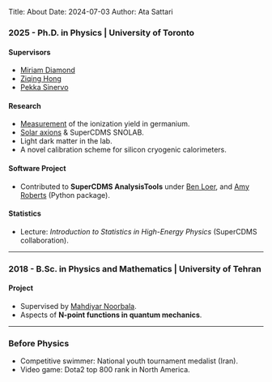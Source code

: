 Title: About
Date: 2024-07-03
Author: Ata Sattari


### 2025 - Ph.D. in Physics | University of Toronto  

#### Supervisors

- [Miriam Diamond](https://mcdonaldinstitute.ca/miriam-diamond/)
- [Ziqing Hong](https://mcdonaldinstitute.ca/app-opportunities/opportunities/ziqing-hong/)
- [Pekka Sinervo](https://sites.physics.utoronto.ca/pekkasinervo)

#### Research  

- [Measurement](https://journals.aps.org/prd/abstract/10.1103/PhysRevD.105.122002) of the ionization yield in germanium.
- [Solar axions](https://www.snolab.ca/wp-content/uploads/2021/08/SuperCDMS-Axion-like-searches-Ata-Sattari.pdf) & SuperCDMS SNOLAB.
- Light dark matter in the lab.
- A novel calibration scheme for silicon cryogenic calorimeters.

#### Software Project

- Contributed to **SuperCDMS AnalysisTools** under [Ben Loer](https://www.pnnl.gov/science/staff/staff_info.asp?staff_num=11133), and [Amy Roberts](https://clas.ucdenver.edu/physics/amy-roberts-phd) (Python package).

#### Statistics

- Lecture: *Introduction to Statistics in High-Energy Physics* (SuperCDMS collaboration).

---

### 2018 - B.Sc. in Physics and Mathematics | University of Tehran  

#### Project

- Supervised by [Mahdiyar Noorbala](https://inspirehep.net/authors/1058807?ui-citation-summary=true).
- Aspects of **N-point functions in quantum mechanics**.

---

### Before Physics  
- Competitive swimmer: National youth tournament medalist (Iran).
- Video game: Dota2 top 800 rank in North America.